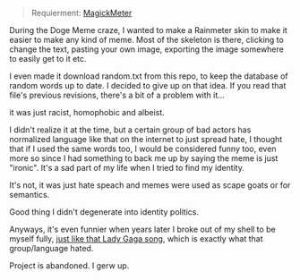 > Requierment: [MagickMeter](https://github.com/khanhas/MagickMeter)

During the Doge Meme craze, I wanted to make a Rainmeter skin to make it easier to make any kind of meme.
Most of the skeleton is there, clicking to change the text, pasting your own image, exporting the image somewhere to easily get to it etc.

I even made it download random.txt from this repo, to keep the database of random words up to date. I decided to give up on that idea. If you read that file's previous revisions, there's a bit of a problem with it...

it was just racist, homophobic and albeist.

I didn't realize it at the time, but a certain group of bad actors has normalized language like that on the internet to just spread hate, I thought that if I used the same words too, I would be considered funny too, even more so since I had something to back me up by saying the meme is just "ironic". It's a sad part of my life when I tried to find my identity.

It's not, it was just hate speach and memes were used as scape goats or for semantics.

Good thing I didn't degenerate into identity politics.

Anyways, it's even funnier when years later I broke out of my shell to be myself fully, [just like that Lady Gaga song](https://www.youtube.com/watch?v=wV1FrqwZyKw), which is exactly what that group/language hated.

Project is abandoned. I gerw up.
